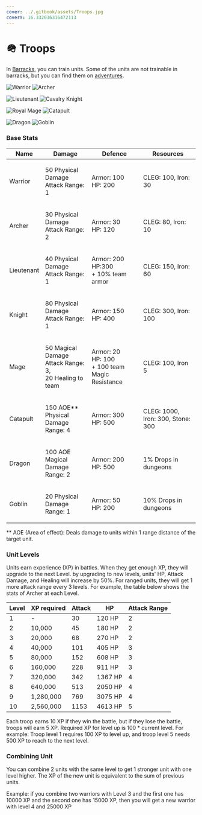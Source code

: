 ```yaml
---
cover: ../.gitbook/assets/Troops.jpg
coverY: 16.332036316472113
---
```


# 🪖 Troops

In [Barracks](buildings.md#barracks), you can train units. Some of the units are not trainable in barracks, but you can find them on [adventures](battles.md).

![Warrior](<../.gitbook/assets/10 (2).png>) ![Archer](../.gitbook/assets/archer.png)

![Lieutenant](../.gitbook/assets/Lieutenant.png) ![Cavalry Knight](<../.gitbook/assets/Knight (1).png>)

![Royal Mage](../.gitbook/assets/32.png) ![Catapult](../.gitbook/assets/Catapult.png)

![Dragon](../.gitbook/assets/59.png) ![Goblin](../.gitbook/assets/Goblin.png)

### Base Stats

| Name       | Damage                                                             | Defence                                                    | Resources                         |
| ---------- | ------------------------------------------------------------------ | ---------------------------------------------------------- | --------------------------------- |
| Warrior    | <p>50 Physical Damage<br>Attack Range: 1</p>                       | <p>Armor: 100<br>HP: 200</p>                               | CLEG: 100, Iron: 30               |
| Archer     | <p>30 Physical Damage<br>Attack Range: 2</p>                       | <p>Armor: 30<br>HP: 120</p>                                | CLEG: 80, Iron: 10                |
| Lieutenant | <p>40 Physical Damage<br>Attack Range: 1</p>                       | <p>Armor: 200<br>HP:300<br>+ 10% team armor</p>            | CLEG: 150, Iron: 60               |
| Knight     | <p>80 Physical Damage<br>Attack Range: 1</p>                       | <p>Armor: 150<br>HP: 400</p>                               | CLEG: 300, Iron: 100              |
| Mage       | <p>50 Magical Damage<br>Attack Range: 3,<br>20 Healing to team</p> | <p>Armor: 20<br>HP: 100<br>+ 100 team Magic Resistance</p> | CLEG: 100, Iron 5                 |
| Catapult   | <p>150 AOE** Physical Damage<br>Range: 4</p>                       | <p>Armor: 300<br>HP: 500</p>                               | CLEG: 1000, Iron: 300, Stone: 300 |
| Dragon     | <p>100 AOE Magical Damage<br>Range: 2</p>                          | <p>Armor: 200<br>HP: 500</p>                               | 1% Drops in dungeons              |
| Goblin     | <p>20 Physical Damage<br>Range: 1</p>                              | <p>Armor: 50<br>HP: 200</p>                                | 10% Drops in dungeons             |

\*\* AOE (Area of effect): Deals damage to units within 1 range distance of the target unit.

### Unit Levels

Units earn experience (XP) in battles. When they get enough XP, they will upgrade to the next Level. by upgrading to new levels, units' HP, Attack Damage, and Healing will increase by 50%. For ranged units, they will get 1 more attack range every 3 levels. For example, the table below shows the stats of Archer at each Level.

| Level | XP required | Attack | HP      | Attack Range |
| ----- | ----------- | ------ | ------- | ------------ |
| 1     | -           | 30     | 120 HP  | 2            |
| 2     | 10,000      | 45     | 180 HP  | 2            |
| 3     | 20,000      | 68     | 270 HP  | 2            |
| 4     | 40,000      | 101    | 405 HP  | 3            |
| 5     | 80,000      | 152    | 608 HP  | 3            |
| 6     | 160,000     | 228    | 911 HP  | 3            |
| 7     | 320,000     | 342    | 1367 HP | 4            |
| 8     | 640,000     | 513    | 2050 HP | 4            |
| 9     | 1,280,000   | 769    | 3075 HP | 4            |
| 10    | 2,560,000   | 1153   | 4613 HP | 5            |

Each troop earns 10 XP if they win the battle, but if they lose the battle, troops will earn 5 XP. Required XP for level up is 100 \* current level. For example: Troop level 1 requires 100 XP to level up, and troop level 5 needs 500 XP to reach to the next level.

### Combining Unit

You can combine 2 units with the same level to get 1 stronger unit with one level higher. The XP of the new unit is equivalent to the sum of previous units.

Example: if you combine two warriors with Level 3 and the first one has 10000 XP and the second one has 15000 XP, then you will get a new warrior with level 4 and 25000 XP
